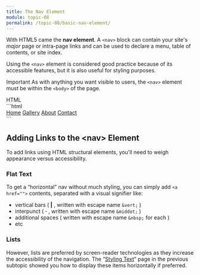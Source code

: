 ```yaml
---
title: The Nav Element
module: topic-08
permalink: /topic-08/basic-nav-element/
---
```


<div class="divider-heading"></div>

With HTML5 came the **nav element**. A `<nav>` block can contain your site's _major_ page or intra-page links and can be used to declare a menu, table of contents, or site index.

Using the `<nav>` element is considered good practice because of its accessible features, but it is also useful for styling purposes.


<span class="label label-danger">Important</span> As with anything you want visible to users, the `<nav>` element must be within the `<body>` of the page.


<div class="code-heading">
  <span class="html">HTML</span>
</div>
```html
<nav>
  <!-- Site Links -->
</nav>


<!-- For example... -->
<nav id="main-menu">
  <a href="#">Home</a>
  <a href="#">Gallery</a>
  <a href="#">About</a>
  <a href="#">Contact</a>
</nav>
```


<div class="divider-pg"></div>


## Adding Links to the &lt;nav&gt; Element
To add links using HTML structural elements, you'll need to weigh appearance versus accessibility.


### Flat Text
To get a “horizontal” nav without much styling, you can simply add `<a href="">` contents, separated with a visual signifier like:
- vertical bars ( **\|** , written with escape name `&vert;` )
- interpunct ( **&middot;** , written with escape name `&middot;` )
- additional spaces ( written with escape name `&nbsp;` for each )
- etc

<div class="external-embed">
  <p data-height="400" data-theme-id="30567" data-slug-hash="dyXoYbM" data-default-tab="html,result" data-user="retrog4m3r" data-pen-title="The Nav Element, Flat Text " class="codepen"></p>
</div>


### Lists
However, lists are preferred by screen-reader technologies as they increase the accessibility of the navigation. The “[Styling Text](../basic-styling-text)” page in the previous subtopic showed you how to display these items horizontally if preferred.

<div class="external-embed">
  <p data-height="400" data-theme-id="30567" data-slug-hash="NWrqGKY" data-default-tab="html,result" data-user="retrog4m3r" data-pen-title="The Nav Element, List Links" class="codepen"></p>
</div>
